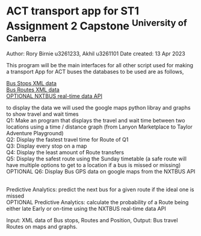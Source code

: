 # ACT transport app for ST1 Assignment 2 Capstone <sup>University of Canberra</sup>

Author: Rory Birnie u3261233, Akhil u3261101
Date created: 13 Apr 2023

This program will be the main interfaces for all other script used for making a transport App for ACT buses
the databases to be used are as follows,

<a href="https://data.gov.au/dataset/ds-act-https%3A%2F%2Fwww.data.act.gov.au%2Fapi%2Fviews%2F7vpw-vmgx/details?q=action%20bus">Bus Stops XML data</a><br>
<a href="https://data.gov.au/dataset/ds-act-https%3A%2F%2Fwww.data.act.gov.au%2Fapi%2Fviews%2Fifm8-78yv/details?q=action%20bus">Bus Routes XML data</a><br>
<a href="https://data.gov.au/dataset/ds-act-https%3A%2F%2Fwww.data.act.gov.au%2Fapi%2Fviews%2Fsmqx-37iq/details?q=action%20bus">OPTIONAL NXTBUS real-time data API</a>

to display the data we will used the google maps python libray and graphs to show travel and wait times <br>
Q1: Make an program that displays the travel and wait time between two locations using a time / distance graph (from Lanyon Marketplace to Taylor Adventure Playground) <br>
Q2: Display the fastest travel time for Route of Q1 <br>
Q3: Display every stop on a map <br>
Q4: Display the least amount of Route transfers <br>
Q5: Display the safest route using the Sunday timetable (a safe route will have multiple options to get to a location if a bus is missed or missing) <br>
OPTIONAL Q6: Display Bus GPS data on google maps from the NXTBUS API <br><br>

Predictive Analytics: predict the next bus for a given route if the ideal one is missed <br>
OPTIONAL Predictive Analytics: calculate the probability of a Route being either late Early or on-time using the NXTBUS real-time data API 

Input: XML data of Bus stops, Routes and Position, Output: Bus travel Routes on maps and graphs.
